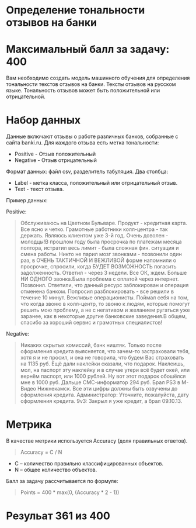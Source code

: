 # Определение тональности отзывов на банки

# Максимальный балл за задачу: 400

Вам необходимо создать модель машинного обучения для определения тональности текстов отзывов на банки. Тексты отзывов на русском языке. Тональность отзывов может быть положительной или отрицательной.

# Набор данных

Данные включают отзывы о работе различных банков, собранные с сайта banki.ru. Для каждого отзыва есть метка тональности:

- Positive - Отзыв положительный
- Negative - Отзыв отрицательный

Формат данных: файл csv, разделитель табуляция. Два столбца:

- Label - метка класса, положительный или отрицательный отзыв.
- Text - текст отзыва.

Пример данных:

Positive:

> Обслуживаюсь на Цветном Бульваре. Продукт - кредитная карта. Все ясно и четко. Грамотные работники колл-центра - так держать. Являюсь клиентом уже 3-й год. Очень доволен - молодцы!В прошлом году была просрочка по платежам месяца полтора, истратил весь лимит - была сложная фин. ситуация и смена работы. Никто не парил мозг звонками - позвонили один раз, в ОЧЕНЬ ТАКТИЧНОЙ И ВЕЖЛИВОЙ форме напомнили о просрочке, спросили, когда БУДЕТ ВОЗМОЖНОСТЬ погасить задолженность. Ответил - через 3 недели. Все ОК, ждем. Больше НИ ОДНОГО звонка.Была проблема с оплатой через интернет. Позвонил. Ответили, что данный ресурс заблокирован и операция отменена банком. Попросил разблокировать - все решили в течение 10 минут. Вежливые операционисты. Поймал себя на том, что когда звоню в колл-центр, то звоню к людям, которые помогут решить мою проблему, а не с негативом и желанием ругаться уже заранее, как в некоторые другие банковские заведения.В общем, спасибо за хороший сервис и грамотных специалистов!

Negative:

> Никаких скрытых комиссий, банк ништяк. Только после оформления кредита выясняется, что зачем-то застраховали тебя, хотя я и не просил, и она не говорила, что будем Вас страховать на 1135 руб. Ещё дали наклейки сказали, что подарок. Наклеишь, мол, на паспорт эту наклейку и в случае утери всё будет окей, или вернём паспорт, или 1000 рублей. Ну вот этот подарок обошёлся мне в 1000 руб. Дальше СМС-информатор 294 руб. Брал PS3 в М-Видео Нижнекамск. Все эти цифры должны быть озвучены до оформления кредита. Администратор: Уточните, пожалуйста, дату оформления кредита. 9v3: Закрыл я уже кредит, а брал 09.10.13.


# Метрика

В качестве метрики используется Accuracy (доля правильных ответов).

> Accuracy = C / N
- С – количество правильно классифицированных объектов.
- N – общее количество объектов.

Балл за задачу рассчитывается по формуле:
> Points = 400 * max(0, (Accuracy * 2 - 1))

# Резульат 361 из 400
